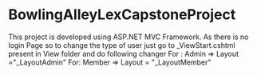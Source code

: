 # BowlingAlleyLexCapstoneProject
This project is developed using ASP.NET MVC Framework.
As there is no login Page so to change the type of user just go to _ViewStart.cshtml present in View folder and do following changer
For : Admin => Layout ="_LayoutAdmin"
For: Member => Layout = "_LayoutMember"
